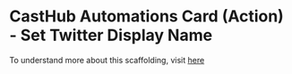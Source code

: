 # CastHub Automations Card (Action) - Set Twitter Display Name

To understand more about this scaffolding, visit [here](https://casthub.app/docs/template-scaffolding)
